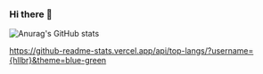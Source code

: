 ### Hi there 👋

![Anurag's GitHub stats](https://github-readme-stats.vercel.app/api?username=hllbr&show_icons=true&theme=radical)


https://github-readme-stats.vercel.app/api/top-langs/?username={hllbr}&theme=blue-green

